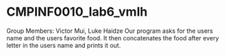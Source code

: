 # CMPINF0010_lab6_vmlh
Group Members: Victor Mui, Luke Haidze
Our program asks for the users name and the users favorite food. It then concatenates the food after every letter in the users name and prints it out. 